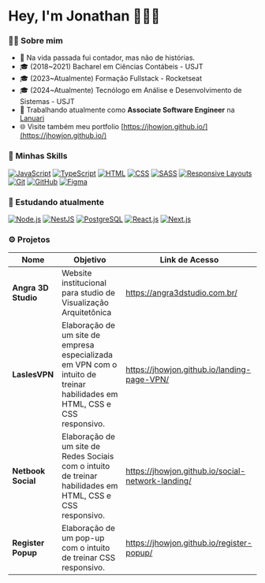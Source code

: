 # Hey, I'm Jonathan 🧑🏻‍💻

### ✍🏻 Sobre mim

- 💸 Na vida passada fui contador, mas não de histórias.
- 🎓 (2018~2021) Bacharel em Ciências Contábeis - USJT
- 🎓 (2023~Atualmente) Formação Fullstack - Rocketseat
- 🎓 (2024~Atualmente) Tecnólogo em Análise e Desenvolvimento de Sistemas - USJT
- 💼 Trabalhando atualmente como **Associate Software Engineer** na [Lanuari](https://www.lanuari.studio/)
- 🌐 Visite também meu portfolio [https://jhowjon.github.io/](https://jhowjon.github.io/)

### 🚀 Minhas Skills

[![JavaScript](https://img.shields.io/badge/JavaScript-yellow?logo=javascript&logoColor=white)](https://developer.mozilla.org/en-US/docs/Web/JavaScript)
[![TypeScript](https://img.shields.io/badge/TypeScript-%23007ACC?logo=typescript&logoColor=white)](https://www.typescriptlang.org/)
[![HTML](https://img.shields.io/badge/HTML-%23E34F26?logo=html5&logoColor=white)](https://developer.mozilla.org/en-US/docs/Web/HTML)
[![CSS](https://img.shields.io/badge/CSS-%231572B6?logo=css3&logoColor=white)](https://developer.mozilla.org/en-US/docs/Web/CSS)
[![SASS](https://img.shields.io/badge/SASS-%23CC6699?logo=sass&logoColor=white)](https://sass-lang.com/)
[![Responsive Layouts](https://img.shields.io/badge/Responsive_Layouts-%23000000?logo=css3&logoColor=white&textColor=white)](https://developer.mozilla.org/en-US/docs/Web/CSS/Media_Queries/Using_media_queries)
[![Git](https://img.shields.io/badge/Git-%23F05032?logo=git&logoColor=white)](https://git-scm.com/)
[![GitHub](https://img.shields.io/badge/GitHub-%23181717?logo=github&logoColor=white)](https://github.com/)
[![Figma](https://img.shields.io/badge/Figma-%23F24E1E?logo=figma&logoColor=white)](https://www.figma.com/)

### 🌱 Estudando atualmente

[![Node.js](https://img.shields.io/badge/Node.js-%23339933?logo=node.js&logoColor=white)](https://nodejs.org/)
[![NestJS](https://img.shields.io/badge/NestJS-%23E0234E?logo=nestjs&logoColor=white)](https://nestjs.com/)
[![PostgreSQL](https://img.shields.io/badge/PostgreSQL-%23336791?logo=postgresql&logoColor=white)](https://www.postgresql.org/)
[![React.js](https://img.shields.io/badge/React.js-%2361DAFB?logo=react&logoColor=white&labelColor=282c34)](https://reactjs.org/)
[![Next.js](https://img.shields.io/badge/Next.js-%23000000?logo=next.js&logoColor=white)](https://nextjs.org/)

### ⚙️ Projetos

| Nome               | Objetivo                                                                                                                  | Link de Acesso                                    |
| ------------------ | ------------------------------------------------------------------------------------------------------------------------- | ------------------------------------------------- |
| **Angra 3D Studio**      | Website institucional para studio de Visualização Arquitetônica | https://angra3dstudio.com.br/      |
| **LaslesVPN**      | Elaboração de um site de empresa especializada em VPN com o intuito de treinar habilidades em HTML, CSS e CSS responsivo. | https://jhowjon.github.io/landing-page-VPN/       |
| **Netbook Social** | Elaboração de um site de Redes Sociais com o intuito de treinar habilidades em HTML, CSS e CSS responsivo.                | https://jhowjon.github.io/social-network-landing/ |
| **Register Popup** | Elaboração de um pop-up com o intuito de treinar CSS responsivo.                                                          | https://jhowjon.github.io/register-popup/         |

